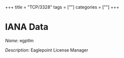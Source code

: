 +++
title = "TCP/3328"
tags = [""]
categories = [""]
+++

# IANA Data

_Name:_ egptlm

_Description:_ Eaglepoint License Manager


